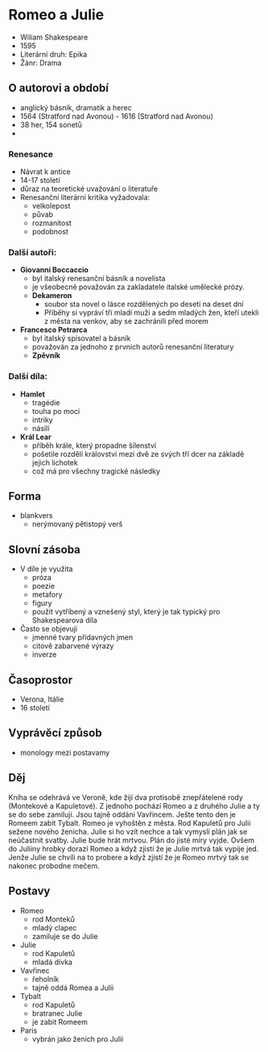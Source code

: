 # Romeo a Julie

- Wiliam Shakespeare
- 1595
- Literární druh: Epika
- Žánr: Drama

## O autorovi a období

- anglický básník, dramatik a herec
- 1564 (Stratford nad Avonou) - 1616 (Stratford nad Avonou)
- 38 her, 154 sonetů
-

### Renesance

- Návrat k antice
- 14-17 století
- důraz na teoretické uvažování o literatuře
- Renesanční literární kritika vyžadovala:
  - velkolepost
  - půvab
  - rozmanitost
  - podobnost

### Další autoři:

- **Giovanni Boccaccio**
  - byl italský renesanční básník a novelista
  - je všeobecně považován za zakladatele italské umělecké prózy.
  - **Dekameron**
    - soubor sta novel o lásce rozdělených po deseti na deset dní
    - Příběhy si vypráví tři mladí muži a sedm mladých žen, kteří utekli z města na venkov, aby se zachránili před morem
- **Francesco Petrarca**
  - byl italský spisovatel a básník
  - považován za jednoho z prvních autorů renesanční literatury
  - **Zpěvník**

### Další díla:

- **Hamlet**
  - tragédie
  - touha po moci
  - intriky
  - násilí
- **Král Lear**
  - příběh krále, který propadne šílenství
  - pošetile rozdělí království mezi dvě ze svých tří dcer na základě jejich lichotek
  - což má pro všechny tragické následky

## Forma

- blankvers
  - nerýmovaný pětistopý verš

## Slovní zásoba

- V díle je využita
  - próza
  - poezie
  - metafory
  - figury
  - použit vytříbený a vznešený styl, který je tak typický pro Shakespearova díla
- Často se objevují
  - jmenné tvary přídavných jmen
  - citově zabarvené výrazy
  - inverze

## Časoprostor

- Verona, Itálie
- 16 století

## Vyprávěcí způsob

- monology mezi postavamy

## Děj

Kniha se odehrává ve Veroně, kde žijí dva protisobě znepřátelené rody (Montekové a Kapuletové). Z jednoho pochází Romeo a z druhého Julie a ty se do sebe zamilují. Jsou tajně oddáni Vavřincem. Ješte tento den je Romeem zabit Tybalt. Romeo je vyhoštěn z města. Rod Kapuletů pro Julii sežene nového ženicha. Julie si ho vzít nechce a tak vymyslí plán jak se neúčastnit svatby. Julie bude hrát mrtvou. Plán do jisté míry vyjde. Ovšem do Juliiny hrobky dorazí Romeo a když zjistí že je Julie mrtvá tak vypije jed. Jenže Julie se chvíli na to probere a když zjistí že je Romeo mrtvý tak se nakonec probodne mečem.

## Postavy

- Romeo
  - rod Monteků
  - mladý clapec
  - zamiluje se do Julie
- Julie
  - rod Kapuletů
  - mladá dívka
- Vavřinec
  - řeholník
  - tajně oddá Romea a Julii
- Tybalt
  - rod Kapuletů
  - bratranec Julie
  - je zabit Romeem
- Paris
  - vybrán jako ženich pro Julii
